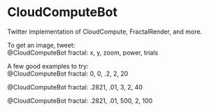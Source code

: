 # CloudComputeBot
Twitter implementation of CloudCompute, FractalRender, and more.


To get an image, tweet:  
@CloudComputeBot
fractal: x, y, zoom, power, trials


A few good examples to try:  
@CloudComputeBot
fractal: 0, 0, .2, 2, 20

@CloudComputeBot
fractal: .2821, .01, 3, 2, 40

@CloudComputeBot
fractal: .2821, .01, 500, 2, 100


